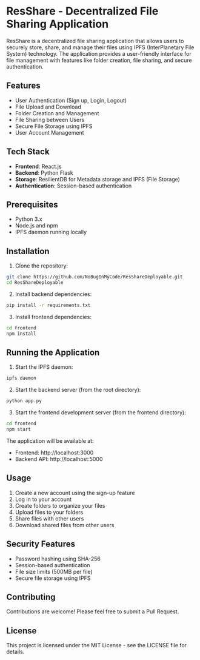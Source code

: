 # ResShare - Decentralized File Sharing Application

ResShare is a decentralized file sharing application that allows users to securely store, share, and manage their files using IPFS (InterPlanetary File System) technology. The application provides a user-friendly interface for file management with features like folder creation, file sharing, and secure authentication.

## Features

- User Authentication (Sign up, Login, Logout)
- File Upload and Download
- Folder Creation and Management
- File Sharing between Users
- Secure File Storage using IPFS
- User Account Management

## Tech Stack

- **Frontend**: React.js
- **Backend**: Python Flask
- **Storage**:  ResilientDB for Metadata storage and IPFS (File Storage)
- **Authentication**: Session-based authentication

## Prerequisites

- Python 3.x
- Node.js and npm
- IPFS daemon running locally

## Installation

1. Clone the repository:
```bash
git clone https://github.com/NoBugInMyCode/ResShareDeployable.git
cd ResShareDeployable
```

2. Install backend dependencies:
```bash
pip install -r requirements.txt
```

3. Install frontend dependencies:
```bash
cd frontend
npm install
```

## Running the Application

1. Start the IPFS daemon:
```bash
ipfs daemon
```

2. Start the backend server (from the root directory):
```bash
python app.py
```

3. Start the frontend development server (from the frontend directory):
```bash
cd frontend
npm start
```

The application will be available at:
- Frontend: http://localhost:3000
- Backend API: http://localhost:5000

## Usage

1. Create a new account using the sign-up feature
2. Log in to your account
3. Create folders to organize your files
4. Upload files to your folders
5. Share files with other users
6. Download shared files from other users

## Security Features

- Password hashing using SHA-256
- Session-based authentication
- File size limits (500MB per file)
- Secure file storage using IPFS

## Contributing

Contributions are welcome! Please feel free to submit a Pull Request.

## License

This project is licensed under the MIT License - see the LICENSE file for details. 